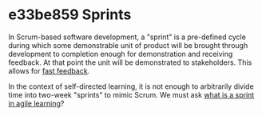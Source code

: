# e33be859 Sprints

In Scrum-based software development, a "sprint" is a pre-defined cycle during which some demonstrable unit of product will be brought through development to completion enough for demonstration and receiving feedback. At that point the unit will be demonstrated to stakeholders. This allows for [fast feedback](3ddb2bf8_sprints_are_for_fast_feedback.md).

In the context of self-directed learning, it is not enough to arbitrarily divide time into two-week "sprints" to mimic Scrum. We must ask [what is a sprint in agile learning](b2126c36_what_is_a_learning_sprint.md)?